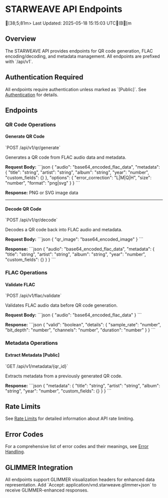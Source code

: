 # STARWEAVE API Endpoints
[38;5;81m> Last Updated: 2025-05-18 15:15:03 UTC(B[m

## Overview

The STARWEAVE API provides endpoints for QR code generation, FLAC encoding/decoding, and metadata management. All endpoints are prefixed with \`/api/v1\`.

## Authentication Required

All endpoints require authentication unless marked as \`[Public]\`. See [Authentication](authentication.md) for details.

## Endpoints

### QR Code Operations

#### Generate QR Code
\`POST /api/v1/qr/generate\`

Generates a QR code from FLAC audio data and metadata.

**Request Body:**
\`\`\`json
{
    "audio": "base64_encoded_flac_data",
    "metadata": {
        "title": "string",
        "artist": "string",
        "album": "string",
        "year": "number",
        "custom_fields": {}
    },
    "options": {
        "error_correction": "L|M|Q|H",
        "size": "number",
        "format": "png|svg"
    }
}
\`\`\`

**Response:** PNG or SVG image data

---

#### Decode QR Code
\`POST /api/v1/qr/decode\`

Decodes a QR code back into FLAC audio and metadata.

**Request Body:**
\`\`\`json
{
    "qr_image": "base64_encoded_image"
}
\`\`\`

**Response:**
\`\`\`json
{
    "audio": "base64_encoded_flac_data",
    "metadata": {
        "title": "string",
        "artist": "string",
        "album": "string",
        "year": "number",
        "custom_fields": {}
    }
}
\`\`\`

### FLAC Operations

#### Validate FLAC
\`POST /api/v1/flac/validate\`

Validates FLAC audio data before QR code generation.

**Request Body:**
\`\`\`json
{
    "audio": "base64_encoded_flac_data"
}
\`\`\`

**Response:**
\`\`\`json
{
    "valid": "boolean",
    "details": {
        "sample_rate": "number",
        "bit_depth": "number",
        "channels": "number",
        "duration": "number"
    }
}
\`\`\`

### Metadata Operations

#### Extract Metadata [Public]
\`GET /api/v1/metadata/{qr_id}\`

Extracts metadata from a previously generated QR code.

**Response:**
\`\`\`json
{
    "metadata": {
        "title": "string",
        "artist": "string",
        "album": "string",
        "year": "number",
        "custom_fields": {}
    }
}
\`\`\`

## Rate Limits

See [Rate Limits](rate-limits.md) for detailed information about API rate limiting.

## Error Codes

For a comprehensive list of error codes and their meanings, see [Error Handling](error-handling.md).

## GLIMMER Integration

All endpoints support GLIMMER visualization headers for enhanced data representation. Add \`Accept: application/vnd.starweave.glimmer+json\` to receive GLIMMER-enhanced responses.
